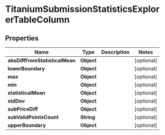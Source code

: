 

# TitaniumSubmissionStatisticsExplorerTableColumn


## Properties

| Name | Type | Description | Notes |
|------------ | ------------- | ------------- | -------------|
|**absDiffFromStatisticalMean** | **Object** |  |  [optional] |
|**lowerBoundary** | **Object** |  |  [optional] |
|**max** | **Object** |  |  [optional] |
|**min** | **Object** |  |  [optional] |
|**statisticalMean** | **Object** |  |  [optional] |
|**stdDev** | **Object** |  |  [optional] |
|**subPriceDiff** | **Object** |  |  [optional] |
|**subValidPointsCount** | **String** |  |  [optional] |
|**upperBoundary** | **Object** |  |  [optional] |



